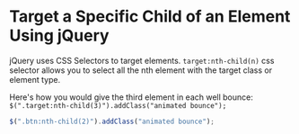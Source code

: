 # Target a Specific Child of an Element Using jQuery
jQuery uses CSS Selectors to target elements. `target:nth-child(n)` css selector allows you to select all the nth element with the target class or element type.

Here's how you would give the third element in each well bounce: `$(".target:nth-child(3)").addClass("animated bounce");`

```javascript
$(".btn:nth-child(2)").addClass("animated bounce");
```
